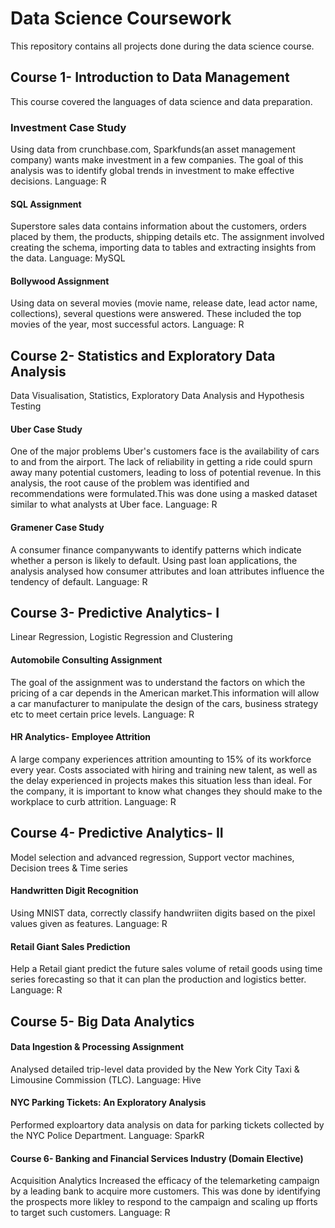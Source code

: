 # Data Science Coursework

This repository contains all projects done during the data science course.

## Course 1- Introduction to Data Management
This course covered the languages of data science and data preparation.

### Investment Case Study
Using data from crunchbase.com, Sparkfunds(an asset management company) wants make investment in a few companies. The goal of this analysis was to identify global trends in investment to make effective decisions.
Language: R

#### SQL Assignment
Superstore sales data contains information about the customers, orders placed by them, the products, shipping details etc. The assignment involved creating the schema, importing data to tables and extracting insights from the data.
Language: MySQL

#### Bollywood Assignment
Using data on several movies (movie name, release date, lead actor name, collections), several questions were answered. These included the top movies of the year, most successful actors.
Language: R

## Course 2- Statistics and Exploratory Data Analysis
Data Visualisation, Statistics, Exploratory Data Analysis and Hypothesis Testing

#### Uber Case Study
One of the major problems Uber's customers face is the availability of cars to and from the airport. The lack of reliability in getting a ride could spurn away many potential customers, leading to loss of potential revenue. In this analysis, the root cause of the problem was identified and recommendations were formulated.This was done using a masked dataset similar to what analysts at Uber face.
Language: R

#### Gramener Case Study
A consumer finance companywants to identify patterns which indicate whether a person is likely to default. Using past loan applications, the analysis analysed how consumer attributes and loan attributes influence the tendency of default.
Language: R

## Course 3- Predictive Analytics- I
Linear Regression, Logistic Regression and Clustering

#### Automobile Consulting Assignment
The goal of the assignment was to understand the factors on which the pricing of a car depends in the American market.This information will allow a car manufacturer to manipulate the design of the cars, business strategy etc to meet certain price levels.
Language: R

#### HR Analytics- Employee Attrition
A large company experiences attrition amounting to 15% of its workforce every year. Costs associated with hiring and training new talent, as well as the delay experienced in projects makes this situation less than ideal. For the company, it is important to know what changes they should make to the workplace to curb attrition.
Language: R

## Course 4- Predictive Analytics- II
Model selection and advanced regression, Support vector machines, Decision trees & Time series

#### Handwritten Digit Recognition
Using MNIST data, correctly classify handwriiten digits based on the pixel values given as features.
Language: R

#### Retail Giant Sales Prediction
Help a Retail giant predict the future sales volume of retail goods using time series forecasting so that it can plan the production and logistics better.
Language: R

## Course 5- Big Data Analytics
#### Data Ingestion & Processing Assignment
Analysed detailed trip-level data provided by the New York City Taxi & Limousine Commission (TLC).
Language: Hive

#### NYC Parking Tickets: An Exploratory Analysis
Performed exploartory data analysis on data for parking tickets collected by the NYC Police Department.
Language: SparkR

#### Course 6- Banking and Financial Services Industry (Domain Elective)
Acquisition Analytics
Increased the efficacy of the telemarketing campaign by a leading bank to acquire more customers. This was done by identifying the prospects more likley to respond to the campaign and scaling up fforts to target such customers.
Language: R
